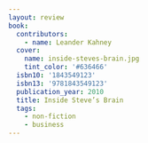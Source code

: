 ```yaml
---
layout: review
book:
  contributors:
    - name: Leander Kahney
  cover:
    name: inside-steves-brain.jpg
    tint_color: '#636466'
  isbn10: '1843549123'
  isbn13: '9781843549123'
  publication_year: 2010
  title: Inside Steve’s Brain
  tags:
    - non-fiction
    - business
---
```

